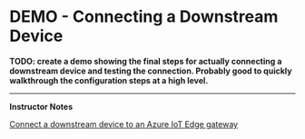 # DEMO - Connecting a Downstream Device



**TODO: create a demo showing the final steps for actually connecting a downstream device and testing the connection. Probably good to quickly walkthrough the configuration steps at a high level.**



---

**Instructor Notes**

[Connect a downstream device to an Azure IoT Edge gateway](https://docs.microsoft.com/en-us/azure/iot-edge/how-to-connect-downstream-device)
